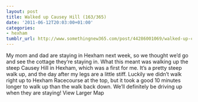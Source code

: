 ```yaml
---
layout: post
title: Walked up Causey Hill (163/365)
date: '2011-06-12T20:03:00+01:00'
categories:
- hexham
tumblr_url: http://www.somethingnew365.com/post/44286001069/walked-up-causey-hill-161365
---
```

My mom and dad are staying in Hexham next week, so we thought we’d go and see the cottage they’re staying in. What this meant was walking up the steep Causey Hill in Hexham, which was a first for me.
It’s a pretty steep walk up, and the day after my legs are a little stiff. Luckily we didn’t walk right up to Hexham Racecourse at the top, but it took a good 10 minutes longer to walk up than the walk back down. We’ll definitely be driving up when they are staying!
View Larger Map
